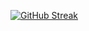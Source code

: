 [![GitHub Streak](https://streak-stats.demolab.com?user=evz78&theme=vue&hide_border=true&border_radius=8.1&short_numbers=true&date_format=j%20M%5B%20Y%5D)](https://git.io/streak-stats)

